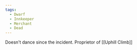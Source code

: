 ```yaml
---
tags:
  - Dwarf
  - Innkeeper
  - Merchant
  - Dead
---
```


Doesn't dance since the incident.
Proprietor of [[Uphill Climb]]
